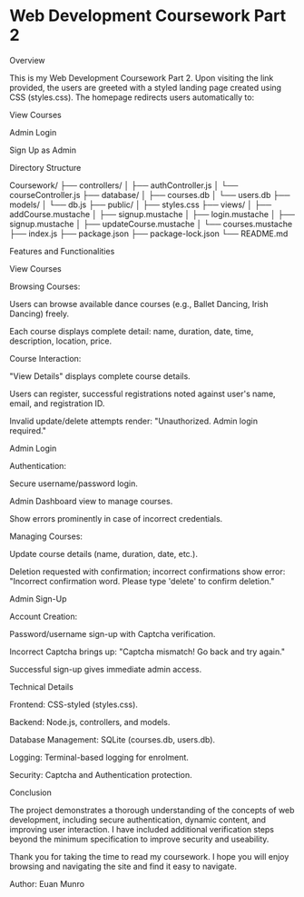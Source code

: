 # Web Development Coursework Part 2

Overview

This is my Web Development Coursework Part 2. Upon visiting the link provided, the users are greeted with a styled landing page created using CSS (styles.css). The homepage redirects users automatically to:

View Courses

Admin Login

Sign Up as Admin

Directory Structure

Coursework/
├── controllers/
│ ├── authController.js
│ └── courseController.js
├── database/
│ ├── courses.db
│ └── users.db
├── models/
│ └── db.js
├── public/
│ ├── styles.css
├── views/
│ ├── addCourse.mustache
│ ├── signup.mustache
│ ├── login.mustache
│ ├── signup.mustache
│ ├── updateCourse.mustache
│ └── courses.mustache
├── index.js
├── package.json
├── package-lock.json
└── README.md

Features and Functionalities

View Courses

Browsing Courses:

Users can browse available dance courses (e.g., Ballet Dancing, Irish Dancing) freely.

Each course displays complete detail: name, duration, date, time, description, location, price.

Course Interaction:

"View Details" displays complete course details.

Users can register, successful registrations noted against user's name, email, and registration ID.

Invalid update/delete attempts render: "Unauthorized. Admin login required."

Admin Login

Authentication:

Secure username/password login.

Admin Dashboard view to manage courses.

Show errors prominently in case of incorrect credentials.

Managing Courses:

Update course details (name, duration, date, etc.).

Deletion requested with confirmation; incorrect confirmations show error: "Incorrect confirmation word. Please type 'delete' to confirm deletion."

Admin Sign-Up

Account Creation:

Password/username sign-up with Captcha verification.

Incorrect Captcha brings up: "Captcha mismatch! Go back and try again."

Successful sign-up gives immediate admin access.

Technical Details

Frontend: CSS-styled (styles.css).

Backend: Node.js, controllers, and models.

Database Management: SQLite (courses.db, users.db).

Logging: Terminal-based logging for enrolment.

Security: Captcha and Authentication protection.

Conclusion

The project demonstrates a thorough understanding of the concepts of web development, including secure authentication, dynamic content, and improving user interaction. I have included additional verification steps beyond the minimum specification to improve security and useability.

Thank you for taking the time to read my coursework. I hope you will enjoy browsing and navigating the site and find it easy to navigate.

Author: Euan Munro
